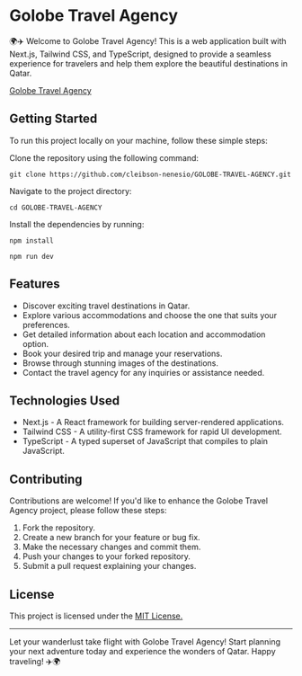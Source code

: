 # Golobe Travel Agency
🌍✈️ Welcome to Golobe Travel Agency! This is a web application built with Next.js, Tailwind CSS, and TypeScript, designed to provide a seamless experience for travelers and help them explore the beautiful destinations in Qatar.

[Golobe Travel Agency](https://www.figma.com/file/2uCdXBwsV2P8xmN4C2U2F7/Golobe---Travel-agency-website-(Community)?type=design&node-id=108-18842&mode=design&t=X5TyOn0kzlBo9R0R-0)

## Getting Started
To run this project locally on your machine, follow these simple steps:

Clone the repository using the following command:

```
git clone https://github.com/cleibson-nenesio/GOLOBE-TRAVEL-AGENCY.git
```

Navigate to the project directory:

```
cd GOLOBE-TRAVEL-AGENCY
```

Install the dependencies by running:

```
npm install
```

```
npm run dev
```

## Features
* Discover exciting travel destinations in Qatar.
* Explore various accommodations and choose the one that suits your preferences.
* Get detailed information about each location and accommodation option.
* Book your desired trip and manage your reservations.
* Browse through stunning images of the destinations.
* Contact the travel agency for any inquiries or assistance needed.

## Technologies Used
* Next.js - A React framework for building server-rendered applications.
* Tailwind CSS - A utility-first CSS framework for rapid UI development.
* TypeScript - A typed superset of JavaScript that compiles to plain JavaScript.

## Contributing
Contributions are welcome! If you'd like to enhance the Golobe Travel Agency project, please follow these steps:

1. Fork the repository.
2. Create a new branch for your feature or bug fix.
3. Make the necessary changes and commit them.
4. Push your changes to your forked repository.
5. Submit a pull request explaining your changes.


## License
This project is licensed under the [MIT License.](https://github.com/git/git-scm.com/blob/main/MIT-LICENSE.txt)

***

Let your wanderlust take flight with Golobe Travel Agency! Start planning your next adventure today and experience the wonders of Qatar. Happy traveling! ✈️🌍
